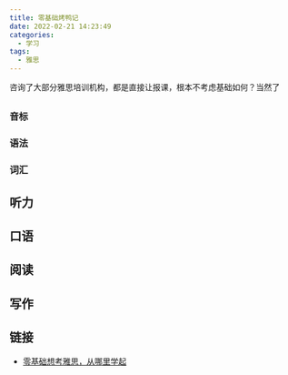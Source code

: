```yaml
---
title: 零基础烤鸭记
date: 2022-02-21 14:23:49
categories:
  - 学习
tags:
  - 雅思
---
```


咨询了大部分雅思培训机构，都是直接让报课，根本不考虑基础如何？当然了

##

### 音标

### 语法

### 词汇

## 听力

## 口语

## 阅读

## 写作

## 链接

- [零基础想考雅思，从哪里学起](https://www.fedielts.com/Ielts/23.html)
